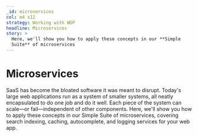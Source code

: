 ```yaml
---
_id: microservices
col: m4 s12
strategy: Working with WDP
headline: Microservices
story: >
  Here, we'll show you how to apply these concepts in our **Simple
  Suite** of microservices
---
```


# Microservices

SaaS has become the bloated software it was meant to disrupt. Today's
large web applications run as a system of smaller systems, all neatly encapsulated
to do one job and do it well. Each piece of the system can scale—or fail—independent
of other components. Here, we'll show you how to apply these concepts in our Simple
Suite of microservices, covering search indexing, caching, autocomplete, and logging
services for your web app.
